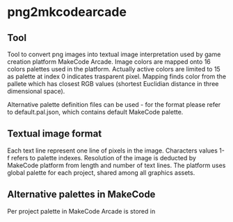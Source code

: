 # png2mkcodearcade

## Tool
Tool to convert png images into textual image interpretation used by game creation platform MakeCode Arcade. 
Image colors are mapped onto 16 colors palettes used in the platform. Actually active colors are limited to 15 as palette at index 0 indicates trasparent pixel.
Mapping finds color from the pallete which has closest RGB values (shortest Euclidian distance in three dimensional space).

Alternative palette definition files can be used - for the format please refer to default.pal.json, which contains default MakeCode palette.

## Textual image format
Each text line represent one line of pixels in the image. Characters values 1-f refers to palette indexes.
Resolution of the image is deducted by MakeCode platform from length and number of text lines.
The platform uses global palette for each project, shared among all graphics assets.

## Alternative palettes in MakeCode
Per project palette in MakeCode Arcade is stored in 



